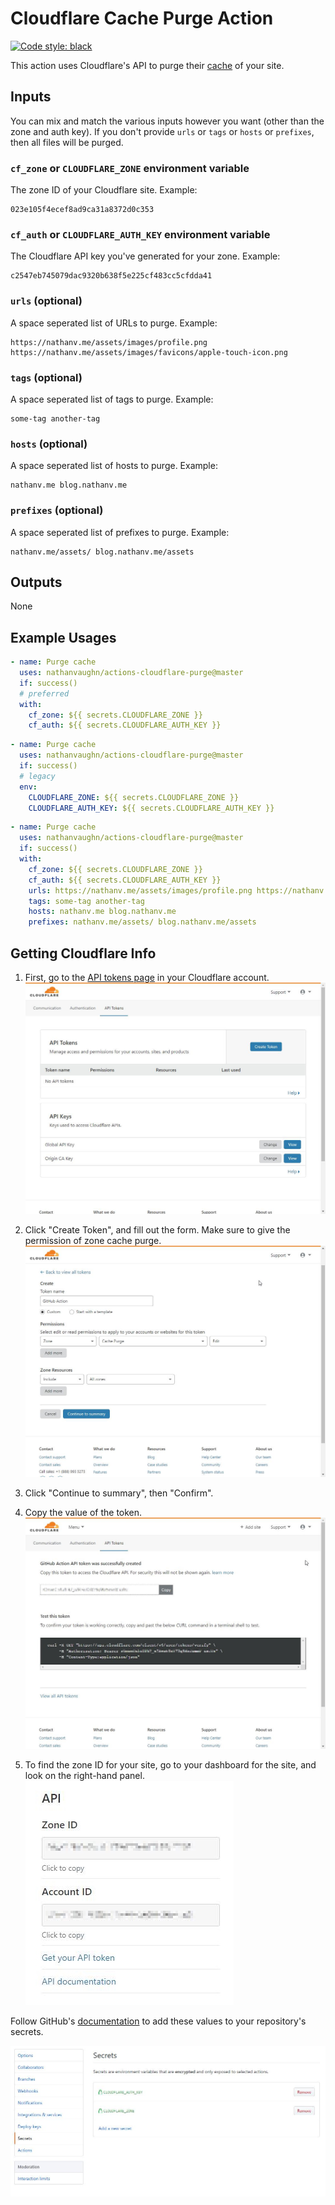 # Cloudflare Cache Purge Action

[![Code style: black](https://img.shields.io/badge/code%20style-black-000000.svg)](https://github.com/psf/black)

This action uses Cloudflare's API to purge their
[cache](https://api.cloudflare.com/#zone-purge-all-files) of your site.

## Inputs

You can mix and match the various inputs however you want 
(other than the zone and auth key). If you don't provide 
`urls` or `tags` or `hosts` or `prefixes`, then all files will be purged.

### `cf_zone` or `CLOUDFLARE_ZONE` environment variable

The zone ID of your Cloudflare site. Example:

```text
023e105f4ecef8ad9ca31a8372d0c353
```

### `cf_auth` or `CLOUDFLARE_AUTH_KEY` environment variable

The Cloudflare API key you've generated for your zone. Example:

```text
c2547eb745079dac9320b638f5e225cf483cc5cfdda41
```

### `urls` (optional)

A space seperated list of URLs to purge. Example:

```text
https://nathanv.me/assets/images/profile.png https://nathanv.me/assets/images/favicons/apple-touch-icon.png
```

### `tags` (optional)

A space seperated list of tags to purge. Example:

```text
some-tag another-tag
```

### `hosts` (optional)

A space seperated list of hosts to purge. Example:

```text
nathanv.me blog.nathanv.me
```

### `prefixes` (optional)

A space seperated list of prefixes to purge. Example:

```text
nathanv.me/assets/ blog.nathanv.me/assets
```

## Outputs

None

## Example Usages

```yml
- name: Purge cache
  uses: nathanvaughn/actions-cloudflare-purge@master
  if: success()
  # preferred
  with:
    cf_zone: ${{ secrets.CLOUDFLARE_ZONE }}
    cf_auth: ${{ secrets.CLOUDFLARE_AUTH_KEY }}
```

```yml
- name: Purge cache
  uses: nathanvaughn/actions-cloudflare-purge@master
  if: success()
  # legacy
  env:
    CLOUDFLARE_ZONE: ${{ secrets.CLOUDFLARE_ZONE }}
    CLOUDFLARE_AUTH_KEY: ${{ secrets.CLOUDFLARE_AUTH_KEY }}
```

```yml
- name: Purge cache
  uses: nathanvaughn/actions-cloudflare-purge@master
  if: success()
  with:
    cf_zone: ${{ secrets.CLOUDFLARE_ZONE }}
    cf_auth: ${{ secrets.CLOUDFLARE_AUTH_KEY }}
    urls: https://nathanv.me/assets/images/profile.png https://nathanv.me/assets/images/favicons/apple-touch-icon.png
    tags: some-tag another-tag
    hosts: nathanv.me blog.nathanv.me
    prefixes: nathanv.me/assets/ blog.nathanv.me/assets
```

## Getting Cloudflare Info

1.  First, go to the [API tokens page](https://dash.cloudflare.com/profile/api-tokens)
in your Cloudflare account.
![](images/api-tokens.jpg)

2.  Click "Create Token", and fill out the form. Make sure to give the permission of
zone cache purge.
![](images/token-creation.jpg)

3.  Click "Continue to summary", then "Confirm".

4.  Copy the value of the token.
![](images/copy-token.jpg)

5.  To find the zone ID for your site, go to your dashboard for the site, and look on the
right-hand panel.
![](images/zone-id.jpg)

Follow GitHub's [documentation](https://help.github.com/en/articles/virtual-environments-for-github-actions#creating-and-using-secrets-encrypted-variables)
to add these values to your repository's secrets.

![](images/secrets.jpg)
